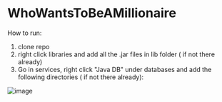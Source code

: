 # WhoWantsToBeAMillionaire

How to run:
1. clone repo
2. right click libraries and add all the .jar files in lib folder ( if not there already)
3. Go in services, right click "Java DB" under databases and add the following directories ( if not there already):

![image](https://user-images.githubusercontent.com/12064392/125023712-8c35f600-e0d3-11eb-940c-171f3769d254.png)

